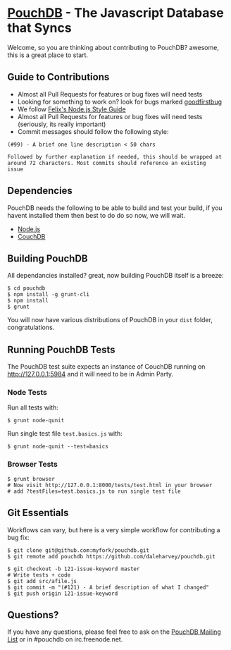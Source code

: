 [PouchDB](http://pouchdb.com/) - The Javascript Database that Syncs
==================================================

Welcome, so you are thinking about contributing to PouchDB? awesome, this is a great place to start.

Guide to Contributions
--------------------------------------

  * Almost all Pull Requests for features or bug fixes will need tests
  * Looking for something to work on? look for bugs marked [goodfirstbug](https://github.com/daleharvey/pouchdb/issues?labels=goodfirstbug&page=1&state=open)
  * We follow [Felix's Node.js Style Guide](http://nodeguide.com/style.html)
  * Almost all Pull Requests for features or bug fixes will need tests (seriously, its really important)
  * Commit messages should follow the following style:

```
(#99) - A brief one line description < 50 chars

Followed by further explanation if needed, this should be wrapped at
around 72 characters. Most commits should reference an existing
issue
```

Dependencies
--------------------------------------

PouchDB needs the following to be able to build and test your build, if you havent installed them then best to do do so now, we will wait.

  * [Node.js](http://nodejs.org/)
  * [CouchDB](http://couchdb.apache.org/)

Building PouchDB
--------------------------------------

All dependancies installed? great, now building PouchDB itself is a breeze:

    $ cd pouchdb
    $ npm install -g grunt-cli
    $ npm install
    $ grunt

You will now have various distributions of PouchDB in your `dist` folder, congratulations.

Running PouchDB Tests
--------------------------------------

The PouchDB test suite expects an instance of CouchDB running on http://127.0.0.1:5984 and it will need to be in Admin Party.

### Node Tests

Run all tests with:

    $ grunt node-qunit

Run single test file `test.basics.js` with:

    $ grunt node-qunit --test=basics

### Browser Tests

    $ grunt browser 
    # Now visit http://127.0.0.1:8000/tests/test.html in your browser
    # add ?testFiles=test.basics.js to run single test file

Git Essentials
--------------------------------------

Workflows can vary, but here is a very simple workflow for contributing a bug fix:

    $ git clone git@github.com:myfork/pouchdb.git
    $ git remote add pouchdb https://github.com/daleharvey/pouchdb.git

    $ git checkout -b 121-issue-keyword master
    # Write tests + code
    $ git add src/afile.js
    $ git commit -m "(#121) - A brief description of what I changed"
    $ git push origin 121-issue-keyword

Questions?
----------

If you have any questions, please feel free to ask on the
[PouchDB Mailing List](https://groups.google.com/forum/#!forum/pouchdb) or in #pouchdb on irc.freenode.net.
